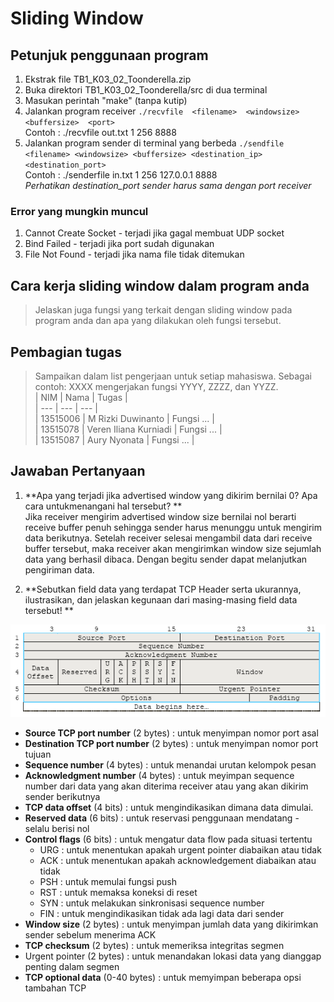 # Sliding Window
## Petunjuk penggunaan program
1. Ekstrak file TB1_K03_02_Toonderella.zip
2. Buka direktori TB1_K03_02_Toonderella/src di dua terminal
3. Masukan perintah "make" (tanpa kutip)
4. Jalankan program receiver 
	`./recvfile​ ​ <filename>​ ​ <windowsize>​ ​ <buffersize>​ ​ <port>`  
	Contoh : ./recvfile out.txt 1 256 8888
5. Jalankan program sender di terminal yang berbeda
	`./sendfile <filename> <windowsize> <buffersize> <destination_ip> <destination_port>`  
	Contoh : ./senderfile in.txt 1 256 127.0.0.1 8888  
*Perhatikan destination_port sender harus sama dengan port receiver*

### Error yang mungkin muncul
1. Cannot Create Socket - terjadi jika gagal membuat UDP socket
2. Bind Failed - terjadi jika port sudah digunakan
3. File Not Found - terjadi jika nama file tidak ditemukan


## Cara kerja sliding window dalam program anda
> Jelaskan juga fungsi yang terkait dengan sliding window pada program anda dan apa yang dilakukan oleh fungsi tersebut.


## Pembagian tugas
> Sampaikan dalam list pengerjaan untuk setiap mahasiswa. Sebagai contoh: XXXX mengerjakan fungsi YYYY, ZZZZ, dan YYZZ.  
| NIM | Nama | Tugas |  
| --- | --- | --- |  
| 13515006 | M Rizki Duwinanto | Fungsi ... |  
| 13515078 | Veren Iliana Kurniadi | Fungsi ... |  
| 13515087 | Aury Nyonata | Fungsi ... |  


## Jawaban Pertanyaan
1. **Apa yang terjadi jika advertised window yang dikirim bernilai 0? Apa cara untukmenangani hal tersebut? **  
	Jika receiver mengirim advertised window size bernilai nol berarti receive buffer penuh sehingga sender harus menunggu untuk mengirim data berikutnya. Setelah receiver selesai mengambil data dari receive buffer tersebut, maka receiver akan mengirimkan window size sejumlah data yang berhasil dibaca. Dengan begitu sender dapat melanjutkan pengiriman data.


2. **Sebutkan field data yang terdapat TCP Header serta ukurannya, ilustrasikan, dan jelaskan kegunaan dari masing-masing field data tersebut! **

![TCP header](TCPheader.png)

- **Source TCP port number** (2 bytes) : untuk menyimpan nomor port asal
- **Destination TCP port number** (2 bytes) : untuk menyimpan nomor port tujuan
- **Sequence number** (4 bytes) : untuk menandai urutan kelompok pesan
- **Acknowledgment number** (4 bytes) : untuk meyimpan sequence number dari data yang akan diterima receiver atau yang akan dikirim sender berikutnya
- **TCP data offset** (4 bits) : untuk mengindikasikan dimana data dimulai.
- **Reserved data** (6 bits) : untuk reservasi penggunaan mendatang - selalu berisi nol
- **Control flags** (6 bits) : untuk mengatur data flow pada situasi tertentu
	- URG : untuk menentukan apakah urgent pointer diabaikan atau tidak
	- ACK : untuk menentukan apakah acknowledgement diabaikan atau tidak
	- PSH : untuk memulai fungsi push
	- RST : untuk memaksa koneksi di reset
	- SYN : untuk melakukan sinkronisasi sequence number
	- FIN : untuk mengindikasikan tidak ada lagi data dari sender
- **Window size** (2 bytes) : untuk menyimpan jumlah data yang dikirimkan sender sebelum menerima ACK
- **TCP checksum** (2 bytes) : untuk memeriksa integritas segmen
- Urgent pointer (2 bytes) : untuk menandakan lokasi data yang dianggap penting dalam segmen
- **TCP optional data** (0-40 bytes) : untuk memyimpan beberapa opsi tambahan TCP